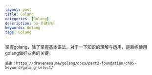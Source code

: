 ```yaml
---
layout: post
title: Golang
categories: [Golang]
description: Go-关键分析
keywords: Golang
tags: Golang
---
```


掌握golang，除了掌握基本语法，对于一下知识的理解与运用，是熟练使用golang做好业务的关键。

    感谢：https://draveness.me/golang/docs/part2-foundation/ch05-keyword/golang-select/

<style>
#mindmap {
  display: inline;
  width: 30vw;
  height: 60vh;
}
</style>
<link rel="stylesheet" href="https://cdn.jsdelivr.net/npm/prismjs@1.28.0/themes/prism.css"><link rel="stylesheet" href="https://cdn.jsdelivr.net/npm/markmap-toolbar@0.13.5/dist/style.css">
<svg id="mindmap"></svg>
<script src="https://cdn.jsdelivr.net/npm/d3@6.7.0"></script><script src="https://cdn.jsdelivr.net/npm/markmap-view@0.13.5"></script><script src="https://cdn.jsdelivr.net/npm/markmap-toolbar@0.13.5/dist/index.umd.min.js"></script><script>(r => {
                setTimeout(r);
              })(() => {
  const {
    markmap,
    mm
  } = window;
  const toolbar = new markmap.Toolbar();
  toolbar.attach(mm);
  const el = toolbar.render();
  el.setAttribute('style', 'position:absolute;bottom:20px;right:20px');
  document.body.append(el);
})</script><script>((getMarkmap, getOptions, root, jsonOptions) => {
        const markmap = getMarkmap();
        window.mm = markmap.Markmap.create('svg#mindmap', (getOptions || markmap.deriveOptions)(jsonOptions), root);
      })(() => window.markmap,null,{"type":"heading","depth":0,"payload":{"lines":[0,1]},"content":"KeyWords-Go","children":[{"type":"heading","depth":1,"payload":{"lines":[2,3]},"content":"go","children":[{"type":"heading","depth":2,"payload":{"lines":[4,5]},"content":"启用协程","children":[{"type":"list_item","depth":3,"payload":{"lines":[6,13]},"content":"<pre class=\"language-go\"><code class=\"language-go\"><span class=\"token keyword\">go</span> <span class=\"token keyword\">func</span><span class=\"token punctuation\">(</span>msg <span class=\"token builtin\">string</span><span class=\"token punctuation\">)</span> <span class=\"token punctuation\">{</span> \n    fmt<span class=\"token punctuation\">.</span><span class=\"token function\">Println</span><span class=\"token punctuation\">(</span>msg<span class=\"token punctuation\">)</span>   \n<span class=\"token punctuation\">}</span><span class=\"token punctuation\">(</span><span class=\"token string\">\"going\"</span><span class=\"token punctuation\">)</span>\n</code></pre>\n"}]},{"type":"heading","depth":2,"payload":{"lines":[13,14]},"content":"<a href=\"https://github.com/bytedance/gopkg/tree/develop/util/gopool\">协程池</a>","children":[{"type":"list_item","depth":3,"payload":{"lines":[15,24]},"content":"<pre class=\"language-go\"><code class=\"language-go\">  gopool<span class=\"token punctuation\">.</span><span class=\"token function\">Go</span><span class=\"token punctuation\">(</span>\n      <span class=\"token keyword\">func</span><span class=\"token punctuation\">(</span><span class=\"token punctuation\">)</span><span class=\"token punctuation\">{</span>       \n      <span class=\"token comment\">/// do your job  </span>\n      <span class=\"token punctuation\">}</span>\n  <span class=\"token punctuation\">)</span>\n</code></pre>\n"}]}]},{"type":"heading","depth":1,"payload":{"lines":[24,25]},"content":"error ，defer 与 recover","children":[{"type":"heading","depth":2,"payload":{"lines":[26,27]},"content":"error","children":[{"type":"list_item","depth":3,"payload":{"lines":[28,29]},"content":"error 是go定义的接口，并未对其进行规范。"},{"type":"list_item","depth":3,"payload":{"lines":[30,31]},"content":"errors.New()"},{"type":"list_item","depth":3,"payload":{"lines":[32,33]},"content":"fmt.Errorf(&quot;&quot;)"},{"type":"list_item","depth":3,"payload":{"lines":[34,35]},"content":"<a href=\"https://go.googlesource.com/proposal/+/master/design/go2draft-error-values-overview.md\">Go2提案</a>","children":[{"type":"list_item","depth":4,"payload":{"lines":[36,37]},"content":"其中提到了几种 error 的规范方式。"},{"type":"list_item","depth":4,"payload":{"lines":[37,38]},"content":"if err == nil {} 判断"}]}]},{"type":"heading","depth":2,"payload":{"lines":[39,40]},"content":"<a href=\"https://draveness.me/golang/docs/part2-foundation/ch05-keyword/golang-defer/\">defer</a>","children":[{"type":"bullet_list","depth":3,"payload":{"lines":[41,51]},"content":"","children":[{"type":"list_item","depth":4,"payload":{"lines":[41,42]},"content":"defer 的实现是由编译器和运行时共同完成的"},{"type":"list_item","depth":4,"payload":{"lines":[43,44]},"content":"经常被用于关闭文件描述符、关闭数据库连接以及释放资源"},{"type":"list_item","depth":4,"payload":{"lines":[45,51]},"content":"<pre class=\"language-go\"><code class=\"language-go\">tx <span class=\"token operator\">:=</span> db<span class=\"token punctuation\">.</span><span class=\"token function\">Begin</span><span class=\"token punctuation\">(</span><span class=\"token punctuation\">)</span>\n<span class=\"token keyword\">defer</span> tx<span class=\"token punctuation\">.</span><span class=\"token function\">Rollback</span><span class=\"token punctuation\">(</span><span class=\"token punctuation\">)</span> \n</code></pre>\n"}]},{"type":"heading","depth":3,"payload":{"lines":[51,52]},"content":"关键","children":[{"type":"list_item","depth":4,"payload":{"lines":[53,54]},"content":"作用域","children":[{"type":"list_item","depth":5,"payload":{"lines":[54,55]},"content":"只会在当前函数和方法返回之前被调用"},{"type":"list_item","depth":5,"payload":{"lines":[55,56]},"content":"先进后出 先声明的defer语句在后声明的之后执行。"}]},{"type":"list_item","depth":4,"payload":{"lines":[56,57]},"content":"预计算","children":[{"type":"list_item","depth":5,"payload":{"lines":[57,58]},"content":"defer关键字会立刻拷贝函数中引用的外部参数."},{"type":"list_item","depth":5,"payload":{"lines":[58,70]},"content":"<pre class=\"language-go\"><code class=\"language-go\">    <span class=\"token keyword\">func</span> <span class=\"token function\">main</span><span class=\"token punctuation\">(</span><span class=\"token punctuation\">)</span> <span class=\"token punctuation\">{</span>\n        startedAt <span class=\"token operator\">:=</span> time<span class=\"token punctuation\">.</span><span class=\"token function\">Now</span><span class=\"token punctuation\">(</span><span class=\"token punctuation\">)</span>\n        <span class=\"token keyword\">defer</span> fmt<span class=\"token punctuation\">.</span><span class=\"token function\">Println</span><span class=\"token punctuation\">(</span>time<span class=\"token punctuation\">.</span><span class=\"token function\">Since</span><span class=\"token punctuation\">(</span>startedAt<span class=\"token punctuation\">)</span><span class=\"token punctuation\">)</span>\n        \n        time<span class=\"token punctuation\">.</span><span class=\"token function\">Sleep</span><span class=\"token punctuation\">(</span>time<span class=\"token punctuation\">.</span>Second<span class=\"token punctuation\">)</span>\n    <span class=\"token punctuation\">}</span>\n    <span class=\"token comment\">// $ go run main.go</span>\n    <span class=\"token comment\">// 0s</span>\n</code></pre>\n"},{"type":"list_item","depth":5,"payload":{"lines":[70,82]},"content":"<pre class=\"language-go\"><code class=\"language-go\">    <span class=\"token keyword\">func</span> <span class=\"token function\">main</span><span class=\"token punctuation\">(</span><span class=\"token punctuation\">)</span> <span class=\"token punctuation\">{</span>\n        startedAt <span class=\"token operator\">:=</span> time<span class=\"token punctuation\">.</span><span class=\"token function\">Now</span><span class=\"token punctuation\">(</span><span class=\"token punctuation\">)</span>\n        <span class=\"token keyword\">defer</span> <span class=\"token keyword\">func</span><span class=\"token punctuation\">(</span><span class=\"token punctuation\">)</span> <span class=\"token punctuation\">{</span> fmt<span class=\"token punctuation\">.</span><span class=\"token function\">Println</span><span class=\"token punctuation\">(</span>time<span class=\"token punctuation\">.</span><span class=\"token function\">Since</span><span class=\"token punctuation\">(</span>startedAt<span class=\"token punctuation\">)</span><span class=\"token punctuation\">)</span> <span class=\"token punctuation\">}</span><span class=\"token punctuation\">(</span><span class=\"token punctuation\">)</span>\n        \n        time<span class=\"token punctuation\">.</span><span class=\"token function\">Sleep</span><span class=\"token punctuation\">(</span>time<span class=\"token punctuation\">.</span>Second<span class=\"token punctuation\">)</span>\n    <span class=\"token punctuation\">}</span>\n    <span class=\"token comment\">// go run main.go</span>\n    <span class=\"token comment\">// 1s</span>\n</code></pre>\n"},{"type":"list_item","depth":5,"payload":{"lines":[82,83]},"content":"虽然调用 defer 关键字时也使用值传递，但是因为拷贝的是函数指针，所以 time.Since(startedAt) 会在 main 函数返回前调用并打印出符合预期的结果。"}]},{"type":"list_item","depth":4,"payload":{"lines":[84,85]},"content":"数据结构"},{"type":"list_item","depth":4,"payload":{"lines":[86,87]},"content":"执行机制","children":[{"type":"list_item","depth":5,"payload":{"lines":[87,88]},"content":"中间代码生成阶段的 cmd/compile/internal/gc.state.stmt 会负责处理程序中的 defer，该函数会根据条件的不同，使用三种不同的机制处理该关键字"}]},{"type":"list_item","depth":4,"payload":{"lines":[89,90]},"content":"分配方式 （三种不同类型 defer 的设计与实现原理）","children":[{"type":"list_item","depth":5,"payload":{"lines":[90,91]},"content":"堆分配 (最初方式，性能最差)"},{"type":"list_item","depth":5,"payload":{"lines":[92,93]},"content":"栈分配 (1.13引入，性能替身百分之30)"},{"type":"list_item","depth":5,"payload":{"lines":[94,95]},"content":"开放编码 (1.14引入，性能做好)","children":[{"type":"list_item","depth":6,"payload":{"lines":[95,96]},"content":"有条件开启"},{"type":"list_item","depth":6,"payload":{"lines":[96,97]},"content":"编译期间判断 defer 关键字、return 语句的个数确定是否开启开放编码优化"},{"type":"list_item","depth":6,"payload":{"lines":[97,98]},"content":"如果函数中 defer 关键字的数量多于 8 个或者 defer 关键字处于 for 循环中，那么我们在这里都会禁用开放编码优化，使用上两节提到的方法处理 defer。"}]}]}]}]},{"type":"heading","depth":2,"payload":{"lines":[99,100]},"content":"panic 与 recover","children":[{"type":"list_item","depth":3,"payload":{"lines":[101,102]},"content":"与 recover 通常一起出现"},{"type":"list_item","depth":3,"payload":{"lines":[103,104]},"content":"调用 panic 后会立刻停止执行当前函数的剩余代码，并在<strong>当前Goroutine</strong> 中递归执行调用方的 defer；"},{"type":"list_item","depth":3,"payload":{"lines":[105,106]},"content":"recover 可以中止 panic 造成的程序崩溃。它是一个只能在 defer 中发挥作用的函数，在其他作用域中调用不会发挥作用；"},{"type":"list_item","depth":3,"payload":{"lines":[107,112]},"content":"<pre class=\"language-go\"><code class=\"language-go\">    <span class=\"token keyword\">func</span> <span class=\"token function\">panic</span><span class=\"token punctuation\">(</span>v <span class=\"token keyword\">interface</span><span class=\"token punctuation\">{</span><span class=\"token punctuation\">}</span><span class=\"token punctuation\">)</span>\n    <span class=\"token function\">pannic</span><span class=\"token punctuation\">(</span><span class=\"token string\">\"XXX 错误\"</span><span class=\"token punctuation\">)</span>\n</code></pre>\n"},{"type":"list_item","depth":3,"payload":{"lines":[112,121]},"content":"<pre class=\"language-go\"><code class=\"language-go\"><span class=\"token keyword\">defer</span> <span class=\"token keyword\">func</span><span class=\"token punctuation\">(</span><span class=\"token punctuation\">)</span> <span class=\"token punctuation\">{</span>\n    <span class=\"token keyword\">if</span> err1 <span class=\"token operator\">:=</span> <span class=\"token function\">recover</span><span class=\"token punctuation\">(</span><span class=\"token punctuation\">)</span><span class=\"token punctuation\">;</span> err1 <span class=\"token operator\">!=</span> <span class=\"token boolean\">nil</span> <span class=\"token punctuation\">{</span>\n        log<span class=\"token punctuation\">.</span><span class=\"token function\">GameSystemLog</span><span class=\"token punctuation\">(</span><span class=\"token punctuation\">)</span><span class=\"token punctuation\">.</span><span class=\"token function\">Error</span><span class=\"token punctuation\">(</span><span class=\"token string\">\"err........\"</span><span class=\"token punctuation\">,</span> zap<span class=\"token punctuation\">.</span><span class=\"token function\">Any</span><span class=\"token punctuation\">(</span><span class=\"token string\">\"error\"</span><span class=\"token punctuation\">,</span> err1<span class=\"token punctuation\">)</span><span class=\"token punctuation\">)</span>\n    <span class=\"token punctuation\">}</span>\n<span class=\"token punctuation\">}</span><span class=\"token punctuation\">(</span><span class=\"token punctuation\">)</span>\n</code></pre>\n"}]}]},{"type":"heading","depth":1,"payload":{"lines":[121,122]},"content":"<a href=\"https://draveness.me/golang/docs/part3-runtime/ch06-concurrency/golang-channel/\">channel</a> 无锁管道","children":[{"type":"list_item","depth":2,"payload":{"lines":[124,125]},"content":"概述 ： channel是一个缓冲器，遵循先入先出的设计。","children":[{"type":"list_item","depth":3,"payload":{"lines":[125,126]},"content":"先从 Channel 读取数据的 Goroutine 会先接收到数据；"},{"type":"list_item","depth":3,"payload":{"lines":[126,127]},"content":"先向 Channel 发送数据的 Goroutine 会得到先发送数据的权利；"}]},{"type":"list_item","depth":2,"payload":{"lines":[127,128]},"content":"异步与同步","children":[{"type":"list_item","depth":3,"payload":{"lines":[128,129]},"content":"channel的容量会使得其长度为0（同步管道），长度大于0（异步管道&lt;未满的前提&gt;）"},{"type":"list_item","depth":3,"payload":{"lines":[129,130]},"content":"特殊：chan struct{} 类型的异步 Channel — struct{} 类型不占用内存空间，不需要实现缓冲区和直接发送（Handoff）的语义；"}]},{"type":"list_item","depth":2,"payload":{"lines":[130,131]},"content":"ch &lt;- i 发送数据","children":[{"type":"list_item","depth":3,"payload":{"lines":[131,132]},"content":"直接发送","children":[{"type":"list_item","depth":4,"payload":{"lines":[132,133]},"content":"当存在等待的接收者时，通过 runtime.send 直接将数据发送给阻塞的接收者；"},{"type":"list_item","depth":4,"payload":{"lines":[133,134]},"content":"当缓冲区存在空余空间时，将发送的数据写入 Channel 的缓冲区；"},{"type":"list_item","depth":4,"payload":{"lines":[134,135]},"content":"当不存在缓冲区或者缓冲区已满时，等待其他 Goroutine 从 Channel 接收数据；"}]},{"type":"list_item","depth":3,"payload":{"lines":[135,136]},"content":"阻塞发送"}]},{"type":"list_item","depth":2,"payload":{"lines":[136,138]},"content":"接收数据，i &lt;- ch<br>\ni, ok &lt;- ch","children":[{"type":"list_item","depth":3,"payload":{"lines":[138,139]},"content":"直接接收"},{"type":"list_item","depth":3,"payload":{"lines":[140,141]},"content":"阻塞接收"}]},{"type":"list_item","depth":2,"payload":{"lines":[142,143]},"content":"关闭 channel","children":[{"type":"list_item","depth":3,"payload":{"lines":[144,145]},"content":"close(ch)"}]}]},{"type":"heading","depth":1,"payload":{"lines":[146,147]},"content":"select","children":[{"type":"list_item","depth":2,"payload":{"lines":[148,149]},"content":"Go 语言的 select 与操作系统中的 select 比较相似"},{"type":"list_item","depth":2,"payload":{"lines":[150,151]},"content":"特点","children":[{"type":"list_item","depth":3,"payload":{"lines":[152,153]},"content":"与switch结构类似，但是 case 参数不同，select的必是 channel的收发 ."},{"type":"list_item","depth":3,"payload":{"lines":[154,155]},"content":"select 能在 Channel 上进行非阻塞的收发操作；"},{"type":"list_item","depth":3,"payload":{"lines":[156,157]},"content":"select 在遇到多个 Channel 同时响应时，会随机执行一种情况；"}]},{"type":"list_item","depth":2,"payload":{"lines":[157,158]},"content":"阻塞","children":[{"type":"list_item","depth":3,"payload":{"lines":[158,159]},"content":"直接阻塞","children":[{"type":"list_item","depth":4,"payload":{"lines":[160,161]},"content":"空 select 会直接阻塞当前 Goroutine，导致 Goroutine 进入无法被唤醒的永久休眠状态。"}]},{"type":"list_item","depth":3,"payload":{"lines":[161,162]},"content":"单一管道","children":[{"type":"list_item","depth":4,"payload":{"lines":[163,164]},"content":"如果当前的 select 条件只包含一个 case 。"},{"type":"list_item","depth":4,"payload":{"lines":[164,165]},"content":"当 case 中的 Channel 是空指针时，会直接挂起当前 Goroutine 并陷入永久休眠。"}]},{"type":"list_item","depth":3,"payload":{"lines":[165,166]},"content":"非阻塞","children":[{"type":"list_item","depth":4,"payload":{"lines":[167,168]},"content":"发送","children":[{"type":"list_item","depth":5,"payload":{"lines":[168,169]},"content":"runtime.selectnbsend，它为我们提供了向 Channel 非阻塞地发送数据的能力"},{"type":"list_item","depth":5,"payload":{"lines":[169,170]},"content":"在不存在接收方或者缓冲区空间不足时，当前 Goroutine 都不会阻塞而是会直接返回"}]},{"type":"list_item","depth":4,"payload":{"lines":[171,172]},"content":"接收","children":[{"type":"list_item","depth":5,"payload":{"lines":[172,173]},"content":"从 Channel 中接收数据可能会返回一个或者两个值"},{"type":"list_item","depth":5,"payload":{"lines":[173,174]},"content":"runtime.selectnbrecv 会直接忽略返回的布尔值，而 runtime.selectnbrecv2 会将布尔值回传给调用方"}]},{"type":"list_item","depth":4,"payload":{"lines":[175,176]},"content":"在默认情况下，编译器会使用如下的流程处理 select 语句","children":[{"type":"list_item","depth":5,"payload":{"lines":[176,177]},"content":"https://draveness.me/golang/docs/part2-foundation/ch05-keyword/golang-select/#%e5%b8%b8%e8%a7%81%e6%b5%81%e7%a8%8b"},{"type":"list_item","depth":5,"payload":{"lines":[177,178]},"content":"随机生成一个遍历的轮询顺序 pollOrder 并根据 Channel 地址生成锁定顺序 lockOrder；"},{"type":"list_item","depth":5,"payload":{"lines":[178,179]},"content":"根据 pollOrder 遍历所有的 case 查看是否有可以立刻处理的 Channel；"},{"type":"list_item","depth":5,"payload":{"lines":[179,180]},"content":"如果存在，直接获取 case 对应的索引并返回；"},{"type":"list_item","depth":5,"payload":{"lines":[180,181]},"content":"如果不存在，创建 runtime.sudog 结构体，将当前 Goroutine 加入到所有相关 Channel 的收发队列，并调用 runtime.gopark 挂起当前 Goroutine 等待调度器的唤醒；"},{"type":"list_item","depth":5,"payload":{"lines":[181,182]},"content":"当调度器唤醒当前 Goroutine 时，会再次按照 lockOrder 遍历所有的 case，从中查找需要被处理的 runtime.sudog 对应的索引；"}]}]}]}]},{"type":"heading","depth":1,"payload":{"lines":[183,184]},"content":"for 与 range","children":[{"type":"heading","depth":2,"payload":{"lines":[185,186]},"content":"fori（经典循环）","children":[{"type":"list_item","depth":3,"payload":{"lines":[187,192]},"content":"<pre class=\"language-go\"><code class=\"language-go\">    <span class=\"token keyword\">for</span> i <span class=\"token operator\">:=</span> <span class=\"token number\">0</span><span class=\"token punctuation\">;</span> i <span class=\"token operator\">&lt;</span> <span class=\"token number\">10</span><span class=\"token punctuation\">;</span> i<span class=\"token operator\">++</span> <span class=\"token punctuation\">{</span>\n        <span class=\"token function\">println</span><span class=\"token punctuation\">(</span>i<span class=\"token punctuation\">)</span>\n    <span class=\"token punctuation\">}</span>\n</code></pre>\n"}]},{"type":"heading","depth":2,"payload":{"lines":[192,193]},"content":"range (范围循环)","children":[{"type":"list_item","depth":3,"payload":{"lines":[193,201]},"content":"<pre class=\"language-go\"><code class=\"language-go\">    arr <span class=\"token operator\">:=</span> <span class=\"token punctuation\">[</span><span class=\"token punctuation\">]</span><span class=\"token builtin\">int</span><span class=\"token punctuation\">{</span><span class=\"token number\">1</span><span class=\"token punctuation\">,</span> <span class=\"token number\">2</span><span class=\"token punctuation\">,</span> <span class=\"token number\">3</span><span class=\"token punctuation\">}</span>\n    <span class=\"token keyword\">for</span> index<span class=\"token punctuation\">,</span> value <span class=\"token operator\">:=</span> <span class=\"token keyword\">range</span> arr <span class=\"token punctuation\">{</span>\n        <span class=\"token function\">println</span><span class=\"token punctuation\">(</span><span class=\"token string\">\"index 是 \"</span> <span class=\"token operator\">+</span> strconv<span class=\"token punctuation\">.</span><span class=\"token function\">Itoa</span><span class=\"token punctuation\">(</span>index<span class=\"token punctuation\">)</span><span class=\"token punctuation\">)</span>\n        <span class=\"token function\">println</span><span class=\"token punctuation\">(</span><span class=\"token string\">\"value 是 \"</span> <span class=\"token operator\">+</span> strconv<span class=\"token punctuation\">.</span><span class=\"token function\">Itoa</span><span class=\"token punctuation\">(</span>value<span class=\"token punctuation\">)</span><span class=\"token punctuation\">)</span>\n    <span class=\"token punctuation\">}</span>\n</code></pre>\n"},{"type":"list_item","depth":3,"payload":{"lines":[201,215]},"content":"<pre class=\"language-go\"><code class=\"language-go\"><span class=\"token comment\">// 值得注意的是 不要 引用临时的 v 变量的地址 他是循环使用的。</span>\n<span class=\"token comment\">// &amp;arr[i] 进行替代</span>\narr <span class=\"token operator\">:=</span> <span class=\"token punctuation\">[</span><span class=\"token punctuation\">]</span><span class=\"token builtin\">int</span><span class=\"token punctuation\">{</span><span class=\"token number\">1</span><span class=\"token punctuation\">,</span> <span class=\"token number\">2</span><span class=\"token punctuation\">,</span> <span class=\"token number\">3</span><span class=\"token punctuation\">}</span>\nnewArr <span class=\"token operator\">:=</span> <span class=\"token punctuation\">[</span><span class=\"token punctuation\">]</span><span class=\"token operator\">*</span><span class=\"token builtin\">int</span><span class=\"token punctuation\">{</span><span class=\"token punctuation\">}</span>\n<span class=\"token keyword\">for</span> <span class=\"token boolean\">_</span><span class=\"token punctuation\">,</span> v <span class=\"token operator\">:=</span> <span class=\"token keyword\">range</span> arr <span class=\"token punctuation\">{</span>\n    newArr <span class=\"token operator\">=</span> <span class=\"token function\">append</span><span class=\"token punctuation\">(</span>newArr<span class=\"token punctuation\">,</span> <span class=\"token operator\">&amp;</span>v<span class=\"token punctuation\">)</span>\n<span class=\"token punctuation\">}</span>\n<span class=\"token keyword\">for</span> <span class=\"token boolean\">_</span><span class=\"token punctuation\">,</span> v <span class=\"token operator\">:=</span> <span class=\"token keyword\">range</span> newArr <span class=\"token punctuation\">{</span>\n    fmt<span class=\"token punctuation\">.</span><span class=\"token function\">Println</span><span class=\"token punctuation\">(</span><span class=\"token operator\">*</span>v<span class=\"token punctuation\">)</span>\n<span class=\"token punctuation\">}</span>\n<span class=\"token comment\">// 输出： 3 3 3</span>\n</code></pre>\n"},{"type":"list_item","depth":3,"payload":{"lines":[215,216]},"content":"简单的经典循环相比，范围循环在 Go 语言中更常见。"},{"type":"list_item","depth":3,"payload":{"lines":[217,218]},"content":"编译器会在编译期间将所有 for-range 循环变成经典循环。"}]},{"type":"heading","depth":2,"payload":{"lines":[219,220]},"content":"array / slice","children":[{"type":"list_item","depth":3,"payload":{"lines":[221,233]},"content":"<pre class=\"language-go\"><code class=\"language-go\">    arr <span class=\"token operator\">:=</span> <span class=\"token punctuation\">[</span><span class=\"token number\">3</span><span class=\"token punctuation\">]</span><span class=\"token builtin\">int</span><span class=\"token punctuation\">{</span><span class=\"token number\">1</span><span class=\"token punctuation\">,</span> <span class=\"token number\">2</span><span class=\"token punctuation\">,</span> <span class=\"token number\">3</span><span class=\"token punctuation\">}</span> <span class=\"token comment\">//数组前面会指定长度</span>\n    <span class=\"token keyword\">for</span> index<span class=\"token punctuation\">,</span> value <span class=\"token operator\">:=</span> <span class=\"token keyword\">range</span> arr <span class=\"token punctuation\">{</span>\n        <span class=\"token function\">println</span><span class=\"token punctuation\">(</span><span class=\"token string\">\"index 是 \"</span> <span class=\"token operator\">+</span> strconv<span class=\"token punctuation\">.</span><span class=\"token function\">Itoa</span><span class=\"token punctuation\">(</span>index<span class=\"token punctuation\">)</span><span class=\"token punctuation\">)</span>\n        <span class=\"token function\">println</span><span class=\"token punctuation\">(</span><span class=\"token string\">\"value 是 \"</span> <span class=\"token operator\">+</span> strconv<span class=\"token punctuation\">.</span><span class=\"token function\">Itoa</span><span class=\"token punctuation\">(</span>value<span class=\"token punctuation\">)</span><span class=\"token punctuation\">)</span>\n    <span class=\"token punctuation\">}</span>\n    <span class=\"token comment\">// 切片初始化 几种方式</span>\n    <span class=\"token comment\">// slice1 := make([]int, len, cap)</span>\n    <span class=\"token comment\">// slice2 := []int{10, 20, 30, 40}</span>\n    <span class=\"token comment\">// 切片创建新的切片 </span>\n    <span class=\"token comment\">// slice3 := slice2[:]</span>\n</code></pre>\n"}]},{"type":"heading","depth":2,"payload":{"lines":[235,236]},"content":"string","children":[{"type":"list_item","depth":3,"payload":{"lines":[237,244]},"content":"<pre class=\"language-go\"><code class=\"language-go\">str <span class=\"token operator\">:=</span> <span class=\"token string\">\"12345\"</span>\n<span class=\"token keyword\">for</span> <span class=\"token boolean\">_</span><span class=\"token punctuation\">,</span>v <span class=\"token operator\">:=</span> <span class=\"token keyword\">range</span> str <span class=\"token punctuation\">{</span>\n    fmt<span class=\"token punctuation\">.</span><span class=\"token function\">Println</span><span class=\"token punctuation\">(</span>v<span class=\"token punctuation\">)</span>\n<span class=\"token punctuation\">}</span>\n</code></pre>\n"}]},{"type":"heading","depth":2,"payload":{"lines":[244,245]},"content":"map","children":[{"type":"list_item","depth":3,"payload":{"lines":[246,257]},"content":"<pre class=\"language-go\"><code class=\"language-go\">    hash <span class=\"token operator\">:=</span> <span class=\"token keyword\">map</span><span class=\"token punctuation\">[</span><span class=\"token builtin\">string</span><span class=\"token punctuation\">]</span><span class=\"token builtin\">int</span><span class=\"token punctuation\">{</span>\n        <span class=\"token string\">\"1\"</span><span class=\"token punctuation\">:</span> <span class=\"token number\">1</span><span class=\"token punctuation\">,</span>\n        <span class=\"token string\">\"2\"</span><span class=\"token punctuation\">:</span> <span class=\"token number\">2</span><span class=\"token punctuation\">,</span>\n        <span class=\"token string\">\"3\"</span><span class=\"token punctuation\">:</span> <span class=\"token number\">3</span><span class=\"token punctuation\">,</span>\n    <span class=\"token punctuation\">}</span>\n    <span class=\"token keyword\">for</span> k<span class=\"token punctuation\">,</span> v <span class=\"token operator\">:=</span> <span class=\"token keyword\">range</span> hash <span class=\"token punctuation\">{</span>\n        <span class=\"token function\">println</span><span class=\"token punctuation\">(</span>k<span class=\"token punctuation\">,</span> v<span class=\"token punctuation\">)</span>\n    <span class=\"token punctuation\">}</span>\n</code></pre>\n"}]},{"type":"heading","depth":2,"payload":{"lines":[257,258]},"content":"channel","children":[{"type":"list_item","depth":3,"payload":{"lines":[259,268]},"content":"<pre class=\"language-go\"><code class=\"language-go\"> c <span class=\"token operator\">:=</span> <span class=\"token function\">make</span><span class=\"token punctuation\">(</span><span class=\"token keyword\">chan</span> <span class=\"token builtin\">int</span><span class=\"token punctuation\">,</span> <span class=\"token number\">1</span><span class=\"token punctuation\">)</span>\n c <span class=\"token operator\">&lt;-</span> <span class=\"token number\">1</span>\n <span class=\"token keyword\">for</span> e <span class=\"token operator\">:=</span> <span class=\"token keyword\">range</span> c <span class=\"token punctuation\">{</span>\n     fmt<span class=\"token punctuation\">.</span><span class=\"token function\">Println</span><span class=\"token punctuation\">(</span>e<span class=\"token punctuation\">)</span>\n     <span class=\"token function\">close</span><span class=\"token punctuation\">(</span>c<span class=\"token punctuation\">)</span>\n     <span class=\"token comment\">// 不关闭 会一直等待循环 channel</span>\n <span class=\"token punctuation\">}</span> \n</code></pre>\n"}]}]},{"type":"heading","depth":1,"payload":{"lines":[270,271]},"content":"并发","children":[{"type":"heading","depth":2,"payload":{"lines":[274,275]},"content":"Mutex (互斥锁)","children":[{"type":"list_item","depth":3,"payload":{"lines":[276,290]},"content":"<pre class=\"language-go\"><code class=\"language-go\">state <span class=\"token operator\">:=</span> <span class=\"token number\">0</span>\nlock <span class=\"token operator\">:=</span> <span class=\"token operator\">&amp;</span>sync<span class=\"token punctuation\">.</span>Mutex<span class=\"token punctuation\">{</span><span class=\"token punctuation\">}</span>\n<span class=\"token keyword\">for</span> i <span class=\"token operator\">:=</span> <span class=\"token number\">1000</span><span class=\"token punctuation\">;</span> i <span class=\"token operator\">></span> <span class=\"token number\">0</span><span class=\"token punctuation\">;</span> i<span class=\"token operator\">--</span> <span class=\"token punctuation\">{</span>\n    <span class=\"token keyword\">go</span> <span class=\"token keyword\">func</span><span class=\"token punctuation\">(</span><span class=\"token punctuation\">)</span> <span class=\"token punctuation\">{</span>\n        lock<span class=\"token punctuation\">.</span><span class=\"token function\">Lock</span><span class=\"token punctuation\">(</span><span class=\"token punctuation\">)</span>\n        <span class=\"token keyword\">defer</span> lock<span class=\"token punctuation\">.</span><span class=\"token function\">Unlock</span><span class=\"token punctuation\">(</span><span class=\"token punctuation\">)</span>\n        state <span class=\"token operator\">=</span> state <span class=\"token operator\">+</span> <span class=\"token number\">1</span>\n    <span class=\"token punctuation\">}</span><span class=\"token punctuation\">(</span><span class=\"token punctuation\">)</span>\n<span class=\"token punctuation\">}</span>\ntime<span class=\"token punctuation\">.</span><span class=\"token function\">Sleep</span><span class=\"token punctuation\">(</span>time<span class=\"token punctuation\">.</span>Second <span class=\"token operator\">*</span> <span class=\"token number\">5</span><span class=\"token punctuation\">)</span>\nfmt<span class=\"token punctuation\">.</span><span class=\"token function\">Println</span><span class=\"token punctuation\">(</span>state<span class=\"token punctuation\">)</span>\n</code></pre>\n"}]},{"type":"heading","depth":2,"payload":{"lines":[290,291]},"content":"RWMutex (读写锁)","children":[{"type":"list_item","depth":3,"payload":{"lines":[292,313]},"content":"<pre class=\"language-go\"><code class=\"language-go\"><span class=\"token comment\">// 只读的地方使用读锁  lock.RLock()</span>\n<span class=\"token comment\">// 有写的地方用写锁    lock.Lock()</span>\n<span class=\"token keyword\">func</span> <span class=\"token function\">TestXXXXX</span><span class=\"token punctuation\">(</span>t <span class=\"token operator\">*</span>testing<span class=\"token punctuation\">.</span>T<span class=\"token punctuation\">)</span> <span class=\"token punctuation\">{</span>\nstate <span class=\"token operator\">:=</span> <span class=\"token number\">0</span>\nlock <span class=\"token operator\">:=</span> <span class=\"token operator\">&amp;</span>sync<span class=\"token punctuation\">.</span>RWMutex<span class=\"token punctuation\">{</span><span class=\"token punctuation\">}</span>\n<span class=\"token keyword\">for</span> i <span class=\"token operator\">:=</span> <span class=\"token number\">1000</span><span class=\"token punctuation\">;</span> i <span class=\"token operator\">></span> <span class=\"token number\">0</span><span class=\"token punctuation\">;</span> i<span class=\"token operator\">--</span> <span class=\"token punctuation\">{</span>\n    <span class=\"token keyword\">go</span> <span class=\"token keyword\">func</span><span class=\"token punctuation\">(</span><span class=\"token punctuation\">)</span> <span class=\"token punctuation\">{</span>\n        lock<span class=\"token punctuation\">.</span><span class=\"token function\">Lock</span><span class=\"token punctuation\">(</span><span class=\"token punctuation\">)</span>\n        <span class=\"token keyword\">defer</span> lock<span class=\"token punctuation\">.</span><span class=\"token function\">Unlock</span><span class=\"token punctuation\">(</span><span class=\"token punctuation\">)</span>\n        state <span class=\"token operator\">=</span> state <span class=\"token operator\">+</span> <span class=\"token number\">1</span>\n    <span class=\"token punctuation\">}</span><span class=\"token punctuation\">(</span><span class=\"token punctuation\">)</span>\n    <span class=\"token keyword\">go</span> <span class=\"token keyword\">func</span><span class=\"token punctuation\">(</span><span class=\"token punctuation\">)</span> <span class=\"token punctuation\">{</span>\n        lock<span class=\"token punctuation\">.</span><span class=\"token function\">RLock</span><span class=\"token punctuation\">(</span><span class=\"token punctuation\">)</span>\n        <span class=\"token keyword\">defer</span> lock<span class=\"token punctuation\">.</span><span class=\"token function\">RUnlock</span><span class=\"token punctuation\">(</span><span class=\"token punctuation\">)</span>\n        fmt<span class=\"token punctuation\">.</span><span class=\"token function\">Println</span><span class=\"token punctuation\">(</span>state<span class=\"token punctuation\">)</span>\n    <span class=\"token punctuation\">}</span><span class=\"token punctuation\">(</span><span class=\"token punctuation\">)</span>\n<span class=\"token punctuation\">}</span>\ntime<span class=\"token punctuation\">.</span><span class=\"token function\">Sleep</span><span class=\"token punctuation\">(</span>time<span class=\"token punctuation\">.</span>Second <span class=\"token operator\">*</span> <span class=\"token number\">5</span><span class=\"token punctuation\">)</span>\nfmt<span class=\"token punctuation\">.</span><span class=\"token function\">Println</span><span class=\"token punctuation\">(</span><span class=\"token string\">\"xxxxxxxxxxxxxxxxx\"</span><span class=\"token punctuation\">)</span>\nfmt<span class=\"token punctuation\">.</span><span class=\"token function\">Println</span><span class=\"token punctuation\">(</span>state<span class=\"token punctuation\">)</span>\n</code></pre>\n"}]},{"type":"heading","depth":2,"payload":{"lines":[316,317]},"content":"WaitGroup","children":[{"type":"list_item","depth":3,"payload":{"lines":[318,330]},"content":"<pre class=\"language-go\"><code class=\"language-go\">wg <span class=\"token operator\">:=</span> sync<span class=\"token punctuation\">.</span>WaitGroup<span class=\"token punctuation\">{</span><span class=\"token punctuation\">}</span>\nwg<span class=\"token punctuation\">.</span><span class=\"token function\">Add</span><span class=\"token punctuation\">(</span><span class=\"token number\">3</span><span class=\"token punctuation\">)</span> <span class=\"token comment\">// 调用 done 三次，wait 放行</span>\n<span class=\"token keyword\">for</span> i <span class=\"token operator\">:=</span> <span class=\"token number\">1</span><span class=\"token punctuation\">;</span> i <span class=\"token operator\">&lt;</span> <span class=\"token number\">4</span><span class=\"token punctuation\">;</span> i<span class=\"token operator\">++</span> <span class=\"token punctuation\">{</span>\n    <span class=\"token keyword\">go</span> <span class=\"token keyword\">func</span><span class=\"token punctuation\">(</span><span class=\"token punctuation\">)</span> <span class=\"token punctuation\">{</span>\n        time<span class=\"token punctuation\">.</span><span class=\"token function\">Sleep</span><span class=\"token punctuation\">(</span>time<span class=\"token punctuation\">.</span><span class=\"token function\">Duration</span><span class=\"token punctuation\">(</span>i<span class=\"token punctuation\">)</span> <span class=\"token operator\">*</span> time<span class=\"token punctuation\">.</span>Second<span class=\"token punctuation\">)</span>\n        wg<span class=\"token punctuation\">.</span><span class=\"token function\">Done</span><span class=\"token punctuation\">(</span><span class=\"token punctuation\">)</span>\n    <span class=\"token punctuation\">}</span><span class=\"token punctuation\">(</span><span class=\"token punctuation\">)</span>\n<span class=\"token punctuation\">}</span>\nwg<span class=\"token punctuation\">.</span><span class=\"token function\">Wait</span><span class=\"token punctuation\">(</span><span class=\"token punctuation\">)</span>\nfmt<span class=\"token punctuation\">.</span><span class=\"token function\">Println</span><span class=\"token punctuation\">(</span><span class=\"token string\">\"over\"</span><span class=\"token punctuation\">)</span>\n</code></pre>\n"}]},{"type":"heading","depth":2,"payload":{"lines":[332,333]},"content":"once","children":[{"type":"list_item","depth":3,"payload":{"lines":[334,344]},"content":"<pre class=\"language-go\"><code class=\"language-go\"><span class=\"token comment\">// 保证在 Go 程序运行期间的某段代码只会执行一次</span>\no <span class=\"token operator\">:=</span> <span class=\"token operator\">&amp;</span>sync<span class=\"token punctuation\">.</span>Once<span class=\"token punctuation\">{</span><span class=\"token punctuation\">}</span>\n<span class=\"token keyword\">for</span> i <span class=\"token operator\">:=</span> <span class=\"token number\">0</span><span class=\"token punctuation\">;</span> i <span class=\"token operator\">&lt;</span> <span class=\"token number\">10</span><span class=\"token punctuation\">;</span> i<span class=\"token operator\">++</span> <span class=\"token punctuation\">{</span>\n    o<span class=\"token punctuation\">.</span><span class=\"token function\">Do</span><span class=\"token punctuation\">(</span><span class=\"token keyword\">func</span><span class=\"token punctuation\">(</span><span class=\"token punctuation\">)</span> <span class=\"token punctuation\">{</span>\n        fmt<span class=\"token punctuation\">.</span><span class=\"token function\">Println</span><span class=\"token punctuation\">(</span><span class=\"token string\">\"only once\"</span><span class=\"token punctuation\">)</span>\n    <span class=\"token punctuation\">}</span><span class=\"token punctuation\">)</span>\n<span class=\"token punctuation\">}</span>\n</code></pre>\n"}]},{"type":"heading","depth":2,"payload":{"lines":[344,345]},"content":"Cond","children":[{"type":"list_item","depth":3,"payload":{"lines":[346,378]},"content":"<pre class=\"language-go\"><code class=\"language-go\"><span class=\"token keyword\">var</span> status <span class=\"token builtin\">int64</span>\n<span class=\"token keyword\">func</span> <span class=\"token function\">Test_Cond</span><span class=\"token punctuation\">(</span>t <span class=\"token operator\">*</span>testing<span class=\"token punctuation\">.</span>T<span class=\"token punctuation\">)</span> <span class=\"token punctuation\">{</span>\n    c <span class=\"token operator\">:=</span> sync<span class=\"token punctuation\">.</span><span class=\"token function\">NewCond</span><span class=\"token punctuation\">(</span><span class=\"token operator\">&amp;</span>sync<span class=\"token punctuation\">.</span>Mutex<span class=\"token punctuation\">{</span><span class=\"token punctuation\">}</span><span class=\"token punctuation\">)</span>\n    <span class=\"token keyword\">for</span> i <span class=\"token operator\">:=</span> <span class=\"token number\">0</span><span class=\"token punctuation\">;</span> i <span class=\"token operator\">&lt;</span> <span class=\"token number\">10</span><span class=\"token punctuation\">;</span> i<span class=\"token operator\">++</span> <span class=\"token punctuation\">{</span>\n        <span class=\"token keyword\">go</span> <span class=\"token function\">listen</span><span class=\"token punctuation\">(</span>c<span class=\"token punctuation\">)</span>\n    <span class=\"token punctuation\">}</span>\n    time<span class=\"token punctuation\">.</span><span class=\"token function\">Sleep</span><span class=\"token punctuation\">(</span><span class=\"token number\">3</span> <span class=\"token operator\">*</span> time<span class=\"token punctuation\">.</span>Second<span class=\"token punctuation\">)</span>\n    <span class=\"token keyword\">go</span> <span class=\"token function\">broadcast</span><span class=\"token punctuation\">(</span>c<span class=\"token punctuation\">)</span>\n\n    ch <span class=\"token operator\">:=</span> <span class=\"token function\">make</span><span class=\"token punctuation\">(</span><span class=\"token keyword\">chan</span> os<span class=\"token punctuation\">.</span>Signal<span class=\"token punctuation\">,</span> <span class=\"token number\">1</span><span class=\"token punctuation\">)</span>\n    signal<span class=\"token punctuation\">.</span><span class=\"token function\">Notify</span><span class=\"token punctuation\">(</span>ch<span class=\"token punctuation\">,</span> os<span class=\"token punctuation\">.</span>Interrupt<span class=\"token punctuation\">)</span>\n    <span class=\"token operator\">&lt;-</span>ch\n<span class=\"token punctuation\">}</span>\n\n<span class=\"token keyword\">func</span> <span class=\"token function\">broadcast</span><span class=\"token punctuation\">(</span>c <span class=\"token operator\">*</span>sync<span class=\"token punctuation\">.</span>Cond<span class=\"token punctuation\">)</span> <span class=\"token punctuation\">{</span>\n    c<span class=\"token punctuation\">.</span>L<span class=\"token punctuation\">.</span><span class=\"token function\">Lock</span><span class=\"token punctuation\">(</span><span class=\"token punctuation\">)</span>\n    atomic<span class=\"token punctuation\">.</span><span class=\"token function\">StoreInt64</span><span class=\"token punctuation\">(</span><span class=\"token operator\">&amp;</span>status<span class=\"token punctuation\">,</span> <span class=\"token number\">1</span><span class=\"token punctuation\">)</span>\n    c<span class=\"token punctuation\">.</span><span class=\"token function\">Broadcast</span><span class=\"token punctuation\">(</span><span class=\"token punctuation\">)</span>\n    c<span class=\"token punctuation\">.</span>L<span class=\"token punctuation\">.</span><span class=\"token function\">Unlock</span><span class=\"token punctuation\">(</span><span class=\"token punctuation\">)</span>\n<span class=\"token punctuation\">}</span>\n\n<span class=\"token keyword\">func</span> <span class=\"token function\">listen</span><span class=\"token punctuation\">(</span>c <span class=\"token operator\">*</span>sync<span class=\"token punctuation\">.</span>Cond<span class=\"token punctuation\">)</span> <span class=\"token punctuation\">{</span>\n    c<span class=\"token punctuation\">.</span>L<span class=\"token punctuation\">.</span><span class=\"token function\">Lock</span><span class=\"token punctuation\">(</span><span class=\"token punctuation\">)</span>\n    <span class=\"token keyword\">for</span> atomic<span class=\"token punctuation\">.</span><span class=\"token function\">LoadInt64</span><span class=\"token punctuation\">(</span><span class=\"token operator\">&amp;</span>status<span class=\"token punctuation\">)</span> <span class=\"token operator\">!=</span> <span class=\"token number\">1</span> <span class=\"token punctuation\">{</span>\n        c<span class=\"token punctuation\">.</span><span class=\"token function\">Wait</span><span class=\"token punctuation\">(</span><span class=\"token punctuation\">)</span>\n    <span class=\"token punctuation\">}</span>\n    fmt<span class=\"token punctuation\">.</span><span class=\"token function\">Println</span><span class=\"token punctuation\">(</span><span class=\"token string\">\"listen\"</span><span class=\"token punctuation\">)</span>\n    c<span class=\"token punctuation\">.</span>L<span class=\"token punctuation\">.</span><span class=\"token function\">Unlock</span><span class=\"token punctuation\">(</span><span class=\"token punctuation\">)</span>\n<span class=\"token punctuation\">}</span>\n</code></pre>\n"}]},{"type":"heading","depth":2,"payload":{"lines":[378,379]},"content":"context","children":[{"type":"list_item","depth":3,"payload":{"lines":[380,422]},"content":"<pre class=\"language-go\"><code class=\"language-go\"><span class=\"token comment\">/** 拿 context 做并发控制，核心是利用\nctx, cancel := context.WithCancel(context.Background())\nctx, timeout := context.WithTimeout(context.Background(), 1*time.Second)\nctx, deadline := context.WithDeadline(context.Background(), time.Now().Add(1*time.Second))\n\n\ncancel , timeout ,deadline 发起的 通知，然后所以监听 ctx.Done() 管道的协程就会终止。\n*/</span>\n<span class=\"token keyword\">package</span> main\n<span class=\"token keyword\">import</span> <span class=\"token punctuation\">(</span>\n    <span class=\"token string\">\"context\"</span>\n    <span class=\"token string\">\"fmt\"</span>\n    <span class=\"token string\">\"sync\"</span>\n    <span class=\"token string\">\"time\"</span>\n<span class=\"token punctuation\">)</span>\n<span class=\"token keyword\">func</span> <span class=\"token function\">main</span><span class=\"token punctuation\">(</span><span class=\"token punctuation\">)</span> <span class=\"token punctuation\">{</span>\n    <span class=\"token keyword\">var</span> wg sync<span class=\"token punctuation\">.</span>WaitGroup\n    ctx<span class=\"token punctuation\">,</span> stop <span class=\"token operator\">:=</span> context<span class=\"token punctuation\">.</span><span class=\"token function\">WithCancel</span><span class=\"token punctuation\">(</span>context<span class=\"token punctuation\">.</span><span class=\"token function\">Background</span><span class=\"token punctuation\">(</span><span class=\"token punctuation\">)</span><span class=\"token punctuation\">)</span>\n    wg<span class=\"token punctuation\">.</span><span class=\"token function\">Add</span><span class=\"token punctuation\">(</span><span class=\"token number\">1</span><span class=\"token punctuation\">)</span>\n    <span class=\"token keyword\">go</span> <span class=\"token keyword\">func</span><span class=\"token punctuation\">(</span><span class=\"token punctuation\">)</span> <span class=\"token punctuation\">{</span>\n        <span class=\"token keyword\">defer</span> wg<span class=\"token punctuation\">.</span><span class=\"token function\">Done</span><span class=\"token punctuation\">(</span><span class=\"token punctuation\">)</span>\n        <span class=\"token function\">worker</span><span class=\"token punctuation\">(</span>ctx<span class=\"token punctuation\">)</span>\n    <span class=\"token punctuation\">}</span><span class=\"token punctuation\">(</span><span class=\"token punctuation\">)</span>\n    time<span class=\"token punctuation\">.</span><span class=\"token function\">Sleep</span><span class=\"token punctuation\">(</span><span class=\"token number\">3</span><span class=\"token operator\">*</span>time<span class=\"token punctuation\">.</span>Second<span class=\"token punctuation\">)</span> <span class=\"token comment\">//工作3秒</span>\n    <span class=\"token function\">stop</span><span class=\"token punctuation\">(</span><span class=\"token punctuation\">)</span> <span class=\"token comment\">//3秒后发出停止指令</span>\n    wg<span class=\"token punctuation\">.</span><span class=\"token function\">Wait</span><span class=\"token punctuation\">(</span><span class=\"token punctuation\">)</span>\n<span class=\"token punctuation\">}</span>\n\n<span class=\"token keyword\">func</span> <span class=\"token function\">worker</span><span class=\"token punctuation\">(</span>ctx context<span class=\"token punctuation\">.</span>Context<span class=\"token punctuation\">)</span><span class=\"token punctuation\">{</span>\n    <span class=\"token keyword\">for</span> <span class=\"token punctuation\">{</span>\n        <span class=\"token keyword\">select</span> <span class=\"token punctuation\">{</span>\n        <span class=\"token keyword\">case</span> <span class=\"token operator\">&lt;-</span> ctx<span class=\"token punctuation\">.</span><span class=\"token function\">Done</span><span class=\"token punctuation\">(</span><span class=\"token punctuation\">)</span><span class=\"token punctuation\">:</span>\n            fmt<span class=\"token punctuation\">.</span><span class=\"token function\">Println</span><span class=\"token punctuation\">(</span><span class=\"token string\">\"下班咯~~~\"</span><span class=\"token punctuation\">)</span>\n            <span class=\"token keyword\">return</span>\n        <span class=\"token keyword\">default</span><span class=\"token punctuation\">:</span>\n            fmt<span class=\"token punctuation\">.</span><span class=\"token function\">Println</span><span class=\"token punctuation\">(</span><span class=\"token string\">\"认真摸鱼中，请勿打扰...\"</span><span class=\"token punctuation\">)</span>\n        <span class=\"token punctuation\">}</span>\n        time<span class=\"token punctuation\">.</span><span class=\"token function\">Sleep</span><span class=\"token punctuation\">(</span><span class=\"token number\">1</span><span class=\"token operator\">*</span>time<span class=\"token punctuation\">.</span>Second<span class=\"token punctuation\">)</span>\n    <span class=\"token punctuation\">}</span>\n<span class=\"token punctuation\">}</span>\n</code></pre>\n"}]}]},{"type":"heading","depth":1,"payload":{"lines":[422,423]},"content":"GC内存","children":[{"type":"heading","depth":2,"payload":{"lines":[424,425]},"content":"内存分配"},{"type":"heading","depth":2,"payload":{"lines":[426,427]},"content":"栈内存管理"},{"type":"heading","depth":2,"payload":{"lines":[428,429]},"content":"垃圾收集"}]},{"type":"heading","depth":1,"payload":{"lines":[431,432]},"content":"其他","children":[{"type":"list_item","depth":2,"payload":{"lines":[433,434]},"content":"其实 go 的效率高很大程度上来源于 io 是非阻塞的，这一块可以看一下 go 的调度与网络轮训器实现，他们是go的根本。"}]}]},{})</script>